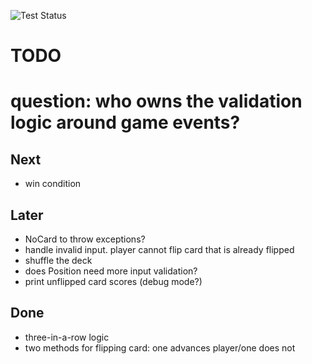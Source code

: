 ![Test Status](../../workflows/test/badge.svg)

#  TODO
# question: who owns the validation logic around game events?

## Next

* win condition


## Later
* NoCard to throw exceptions?
* handle invalid input. player cannot flip card that is already flipped
* shuffle the deck
* does Position need more input validation?
* print unflipped card scores (debug mode?)




## Done
* three-in-a-row logic
* two methods for flipping card: one advances player/one does not
